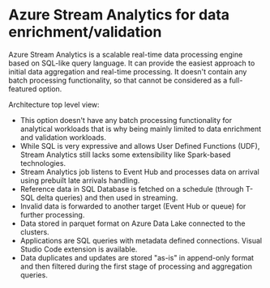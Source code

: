 
# Azure Stream Analytics for data enrichment/validation

Azure Stream Analytics is a scalable real-time data processing engine based on SQL-like query language. It can provide the easiest approach to initial data aggregation and real-time processing. It doesn't contain any batch processing functionality, so that cannot be considered as a full-featured option.

Architecture top level view:

* This option doesn't have any batch processing functionality for analytical workloads that is why being mainly limited to data enrichment and validation workloads.
* While SQL is very expressive and allows User Defined Functions (UDF), Stream Analytics still lacks some extensibility like Spark-based technologies.
* Stream Analytics job listens to Event Hub and processes data on arrival using prebuilt late arrivals handling.
* Reference data in SQL Database is fetched on a schedule (through T-SQL delta queries) and then used in streaming.
* Invalid data is forwarded to another target (Event Hub or queue) for further processing.
* Data stored in parquet format on Azure Data Lake connected to the clusters.
* Applications are SQL queries with metadata defined connections. Visual Studio Code extension is available.
* Data duplicates and updates are stored "as-is" in append-only format and then filtered during the first stage of processing and aggregation queries.
